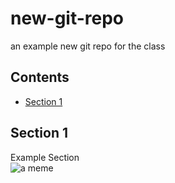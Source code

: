 # new-git-repo  
an example new git repo for the class  
  
## Contents  
* [Section 1](#section-1)  
  
## Section 1  
Example Section  
![a meme](https://images.app.goo.gl/xK88GCijcz9p1P7EA)   


